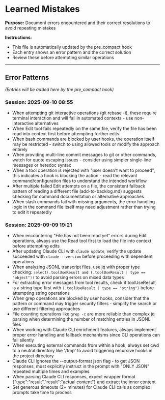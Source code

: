# Learned Mistakes

**Purpose:** Document errors encountered and their correct resolutions to avoid repeating mistakes

**Instructions:**
- This file is automatically updated by the pre_compact hook
- Each entry shows an error pattern and the correct solution
- Review these before attempting similar operations

---

## Error Patterns

*(Entries will be added here by the pre_compact hook)*
### Session: 2025-09-10 08:55
- When attempting git interactive operations (git rebase -i), these require terminal interaction and will fail in automated contexts - use non-interactive alternatives
- When Edit tool fails repeatedly on the same file, verify the file has been read into context first before attempting further edits
- When bash commands are blocked by user hooks, the operation itself may be restricted - switch to using allowed tools or modify the approach entirely
- When providing multi-line commit messages to git or other commands, watch for quote escaping issues - consider using simpler single-line messages or heredoc syntax
- When a tool operation is rejected with "user doesn't want to proceed", this indicates a hook is blocking the action - read the relevant command/configuration files to understand the intended workflow
- After multiple failed Edit attempts on a file, the consistent fallback pattern of reading a different file (add-to-backlog.md) suggests checking for command documentation or alternative approaches
- When slash commands fail with missing arguments, the error handling logic in the command file itself may need adjustment rather than trying to edit it repeatedly

### Session: 2025-09-09 19:21
- When encountering "File has not been read yet" errors during Edit operations, always use the Read tool first to load the file into context before attempting edits
- After updating Claude CLI with `claude update`, verify the update succeeded with `claude --version` before proceeding with dependent operations
- When analyzing JSONL transcript files, use jq with proper type checking: `select(.toolUseResult and (.toolUseResult | type == "object"))` to avoid parsing errors on mixed data types
- For extracting error messages from tool results, check if toolUseResult is a string type first with `(.toolUseResult | type == "string")` before attempting string operations
- When grep operations are blocked by user hooks, consider that the pattern or command may trigger security filters - simplify the search or use different filtering approaches
- File counting operations like `grep -c` are more reliable than complex jq parsing when determining the number of matching entries in JSONL files
- When working with Claude CLI enrichment features, always implement proper error handling and fallback mechanisms since CLI operations can fail silently
- When executing external commands from within a hook, always set cwd to a neutral directory like '/tmp' to avoid triggering recursive hooks in the project directory
- Claude CLI ignores the --output-format json flag - to get JSON responses, must explicitly instruct in the prompt with "ONLY JSON" repeated multiple times and examples
- When parsing Claude CLI responses, expect wrapper format {"type":"result","result":"actual content"} and extract the inner content
- Set generous timeouts (2+ minutes) for Claude CLI calls as complex prompts take time to process

